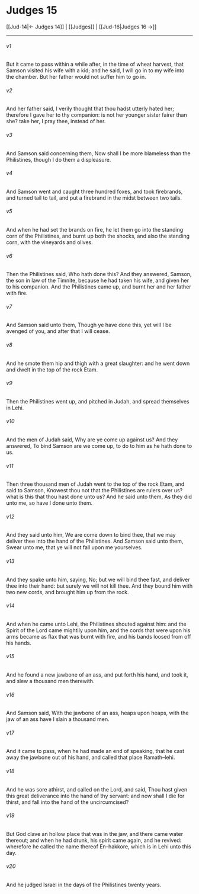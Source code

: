 # Judges 15

[[Jud-14|← Judges 14]] | [[Judges]] | [[Jud-16|Judges 16 →]]
***

###### v1
But it came to pass within a while after, in the time of wheat harvest, that Samson visited his wife with a kid; and he said, I will go in to my wife into the chamber. But her father would not suffer him to go in.
###### v2
And her father said, I verily thought that thou hadst utterly hated her; therefore I gave her to thy companion: is not her younger sister fairer than she? take her, I pray thee, instead of her.
###### v3
And Samson said concerning them, Now shall I be more blameless than the Philistines, though I do them a displeasure.
###### v4
And Samson went and caught three hundred foxes, and took firebrands, and turned tail to tail, and put a firebrand in the midst between two tails.
###### v5
And when he had set the brands on fire, he let them go into the standing corn of the Philistines, and burnt up both the shocks, and also the standing corn, with the vineyards and olives.
###### v6
Then the Philistines said, Who hath done this? And they answered, Samson, the son in law of the Timnite, because he had taken his wife, and given her to his companion. And the Philistines came up, and burnt her and her father with fire.
###### v7
And Samson said unto them, Though ye have done this, yet will I be avenged of you, and after that I will cease.
###### v8
And he smote them hip and thigh with a great slaughter: and he went down and dwelt in the top of the rock Etam.
###### v9
Then the Philistines went up, and pitched in Judah, and spread themselves in Lehi.
###### v10
And the men of Judah said, Why are ye come up against us? And they answered, To bind Samson are we come up, to do to him as he hath done to us.
###### v11
Then three thousand men of Judah went to the top of the rock Etam, and said to Samson, Knowest thou not that the Philistines are rulers over us? what is this that thou hast done unto us? And he said unto them, As they did unto me, so have I done unto them.
###### v12
And they said unto him, We are come down to bind thee, that we may deliver thee into the hand of the Philistines. And Samson said unto them, Swear unto me, that ye will not fall upon me yourselves.
###### v13
And they spake unto him, saying, No; but we will bind thee fast, and deliver thee into their hand: but surely we will not kill thee. And they bound him with two new cords, and brought him up from the rock.
###### v14
And when he came unto Lehi, the Philistines shouted against him: and the Spirit of the Lord came mightily upon him, and the cords that were upon his arms became as flax that was burnt with fire, and his bands loosed from off his hands.
###### v15
And he found a new jawbone of an ass, and put forth his hand, and took it, and slew a thousand men therewith.
###### v16
And Samson said, With the jawbone of an ass, heaps upon heaps, with the jaw of an ass have I slain a thousand men.
###### v17
And it came to pass, when he had made an end of speaking, that he cast away the jawbone out of his hand, and called that place Ramath–lehi.
###### v18
And he was sore athirst, and called on the Lord, and said, Thou hast given this great deliverance into the hand of thy servant: and now shall I die for thirst, and fall into the hand of the uncircumcised?
###### v19
But God clave an hollow place that was in the jaw, and there came water thereout; and when he had drunk, his spirit came again, and he revived: wherefore he called the name thereof En–hakkore, which is in Lehi unto this day.
###### v20
And he judged Israel in the days of the Philistines twenty years. 
